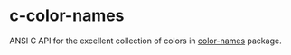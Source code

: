 # c-color-names
ANSI C API for the excellent collection of colors in [color-names](https://github.com/meodai/color-names) package.
